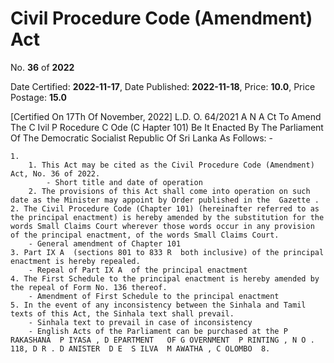 # Civil Procedure Code (Amendment) Act

No. **36** of **2022**

Date Certified: **2022-11-17**, Date Published: **2022-11-18**, Price: **10.0**, Price Postage: **15.0**

[Certified On 17Th Of November, 2022]
L.D.  O. 64/2021
A N  A Ct   To   Amend   The  C Ivil  P Rocedure  C Ode (C Hapter  101)
Be It Enacted By The Parliament Of The Democratic Socialist Republic Of Sri Lanka As Follows: -

    1. 
        1. This Act may be cited as the Civil Procedure Code (Amendment) Act, No. 36 of 2022.
            - Short title and date of operation
        2. The provisions of this Act shall come into operation on such date as the Minister may appoint by Order published in the  Gazette .
    2. The Civil Procedure Code (Chapter 101) (hereinafter referred to as the principal enactment) is hereby amended by the substitution for the words Small Claims Court wherever those words occur in any provision of the principal enactment, of the words Small Claims Court.
        - General amendment of Chapter 101
    3. Part IX A  (sections 801 to 833 R  both inclusive) of the principal enactment is hereby repealed.
        - Repeal of Part IX A  of the principal enactment
    4. The First Schedule to the principal enactment is hereby amended by the repeal of Form No. 136 thereof.
        - Amendment of First Schedule to the principal enactment
    5. In the event of any inconsistency between the Sinhala and Tamil texts of this Act, the Sinhala text shall prevail.
        - Sinhala text to prevail in case of inconsistency
        - English Acts of the Parliament can be purchased at the P RAKASHANA  P IYASA , D EPARTMENT   OF G OVERNMENT  P RINTING , N O . 118, D R . D ANISTER  D E  S ILVA  M AWATHA , C OLOMBO  8.
